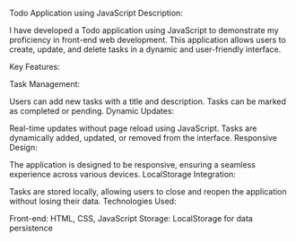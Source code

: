 Todo Application using JavaScript
Description:

I have developed a Todo application using JavaScript to demonstrate my proficiency in front-end web development. This application allows users to create, update, and delete tasks in a dynamic and user-friendly interface.

Key Features:

Task Management:

Users can add new tasks with a title and description.
Tasks can be marked as completed or pending.
Dynamic Updates:

Real-time updates without page reload using JavaScript.
Tasks are dynamically added, updated, or removed from the interface.
Responsive Design:

The application is designed to be responsive, ensuring a seamless experience across various devices.
LocalStorage Integration:

Tasks are stored locally, allowing users to close and reopen the application without losing their data.
Technologies Used:

Front-end: HTML, CSS, JavaScript
Storage: LocalStorage for data persistence
